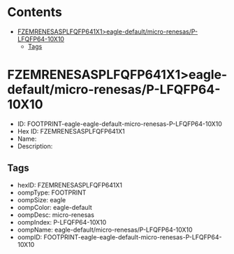



Contents
========

* [FZEMRENESASPLFQFP641X1>eagle-default/micro-renesas/P-LFQFP64-10X10](#fzemrenesasplfqfp641x1eagle-defaultmicro-renesasp-lfqfp64-10x10)
	* [Tags](#tags)

# FZEMRENESASPLFQFP641X1>eagle-default/micro-renesas/P-LFQFP64-10X10

- ID: FOOTPRINT-eagle-eagle-default-micro-renesas-P-LFQFP64-10X10
- Hex ID: FZEMRENESASPLFQFP641X1
- Name: 
- Description: 

## Tags

- hexID: FZEMRENESASPLFQFP641X1
- oompType: FOOTPRINT
- oompSize: eagle
- oompColor: eagle-default
- oompDesc: micro-renesas
- oompIndex: P-LFQFP64-10X10
- oompName: eagle-default/micro-renesas/P-LFQFP64-10X10
- oompID: FOOTPRINT-eagle-eagle-default-micro-renesas-P-LFQFP64-10X10

